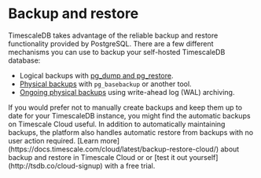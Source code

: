 # Backup and restore

TimescaleDB takes advantage of the reliable backup and restore functionality
provided by PostgreSQL. There are a few different mechanisms you can use to
backup your self-hosted TimescaleDB database:

- Logical backups with [pg_dump and pg_restore][logical-backups].
- [Physical backups][physical-backups] with `pg_basebackup` or another tool.
- [Ongoing physical backups][ongoing-physical-backups] using write-ahead log
  (WAL) archiving.

<highlight type="cloud" header="Forget about manually creating and maintaining backups">
If you would prefer not to manually create backups and keep them up to date for your TimescaleDB instance, 
you might find the automatic backups on Timescale Cloud useful. In addition to automatically maintaining backups, 
the platform also handles automatic restore from backups with no user action required. 
[Learn more](https://docs.timescale.com/cloud/latest/backup-restore-cloud/) about backup 
and restore in Timescale Cloud or or [test it out yourself](http://tsdb.co/cloud-signup) with a free trial.

</highlight>

[physical-backups]: /how-to-guides/backup-and-restore/physical/
[ongoing-physical-backups]: /how-to-guides/backup-and-restore/docker-and-wale/
[logical-backups]: /how-to-guides/backup-and-restore/pg-dump-and-restore/
